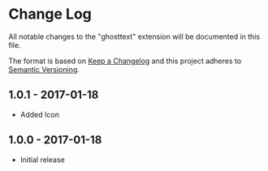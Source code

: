 # Change Log
All notable changes to the "ghosttext" extension will be documented in this file.

The format is based on [Keep a Changelog](http://keepachangelog.com/) and this project adheres to [Semantic Versioning](http://semver.org/).

## 1.0.1 - 2017-01-18
- Added Icon

## 1.0.0 - 2017-01-18
- Initial release
